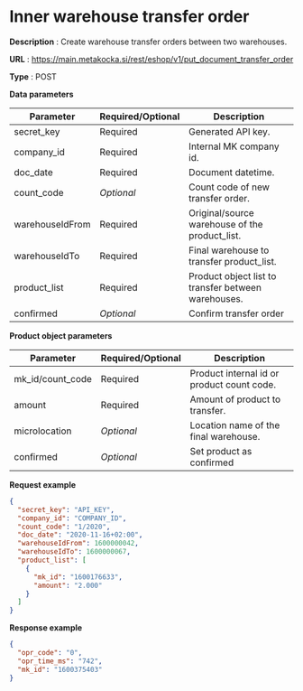 # Inner warehouse transfer order

**Description** : Create warehouse transfer orders between two warehouses.

**URL** : https://main.metakocka.si/rest/eshop/v1/put_document_transfer_order

**Type** : POST

**Data parameters**

| Parameter       | Required/Optional | Description                                         |
|-----------------|-------------------|-----------------------------------------------------|
| secret_key      | Required          | Generated API key.                                  |
| company_id      | Required          | Internal MK company id.                             |
| doc_date        | Required          | Document datetime.                                  |
| count_code      | _Optional_        | Count code of new transfer order.                   |
| warehouseIdFrom | Required          | Original/source warehouse of the product_list.      |
| warehouseIdTo   | Required          | Final warehouse to transfer product_list.           |
| product_list    | Required          | Product object list to transfer between warehouses. |
| confirmed       | _Optional_        | Confirm transfer order                              |

**Product object parameters**

| Parameter        | Required/Optional | Description                                |
|------------------|-------------------|--------------------------------------------|
| mk_id/count_code | Required          | Product internal id or product count code. |
| amount           | Required          | Amount of product to transfer.             |
| microlocation    | _Optional_        | Location name of the final warehouse.      |
| confirmed        | _Optional_        | Set product as confirmed                   |


**Request example**
```json
{
  "secret_key": "API_KEY",
  "company_id": "COMPANY_ID",
  "count_code": "1/2020",
  "doc_date": "2020-11-16+02:00",
  "warehouseIdFrom": 1600000042,
  "warehouseIdTo": 1600000067,
  "product_list": [
    {
      "mk_id": "1600176633",
      "amount": "2.000"
    }
  ]
}
```

**Response example**
```json
{
  "opr_code": "0",
  "opr_time_ms": "742",
  "mk_id": "1600375403"
}
```

